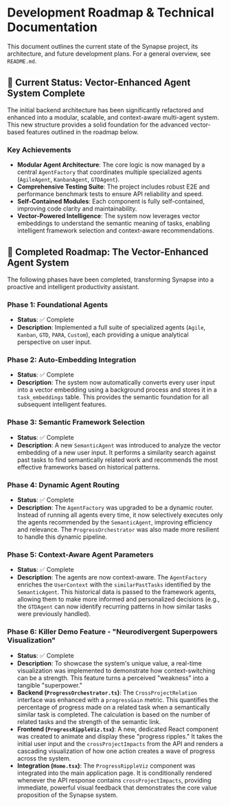 # Development Roadmap & Technical Documentation

This document outlines the current state of the Synapse project, its architecture, and future development plans. For a general overview, see `README.md`.

## 🚧 Current Status: Vector-Enhanced Agent System Complete

The initial backend architecture has been significantly refactored and enhanced into a modular, scalable, and context-aware multi-agent system. This new structure provides a solid foundation for the advanced vector-based features outlined in the roadmap below.

### Key Achievements

- **Modular Agent Architecture**: The core logic is now managed by a central `AgentFactory` that coordinates multiple specialized agents (`AgileAgent`, `KanbanAgent`, `GTDAgent`).
- **Comprehensive Testing Suite**: The project includes robust E2E and performance benchmark tests to ensure API reliability and speed.
- **Self-Contained Modules**: Each component is fully self-contained, improving code clarity and maintainability.
- **Vector-Powered Intelligence**: The system now leverages vector embeddings to understand the semantic meaning of tasks, enabling intelligent framework selection and context-aware recommendations.

## 🚀 Completed Roadmap: The Vector-Enhanced Agent System

The following phases have been completed, transforming Synapse into a proactive and intelligent productivity assistant.

### Phase 1: Foundational Agents
- **Status**: ✅ Complete
- **Description**: Implemented a full suite of specialized agents (`Agile`, `Kanban`, `GTD`, `PARA`, `Custom`), each providing a unique analytical perspective on user input.

### Phase 2: Auto-Embedding Integration
- **Status**: ✅ Complete
- **Description**: The system now automatically converts every user input into a vector embedding using a background process and stores it in a `task_embeddings` table. This provides the semantic foundation for all subsequent intelligent features.

### Phase 3: Semantic Framework Selection
- **Status**: ✅ Complete
- **Description**: A new `SemanticAgent` was introduced to analyze the vector embedding of a new user input. It performs a similarity search against past tasks to find semantically related work and recommends the most effective frameworks based on historical patterns.

### Phase 4: Dynamic Agent Routing
- **Status**: ✅ Complete
- **Description**: The `AgentFactory` was upgraded to be a dynamic router. Instead of running all agents every time, it now selectively executes only the agents recommended by the `SemanticAgent`, improving efficiency and relevance. The `ProgressOrchestrator` was also made more resilient to handle this dynamic pipeline.

### Phase 5: Context-Aware Agent Parameters
- **Status**: ✅ Complete
- **Description**: The agents are now context-aware. The `AgentFactory` enriches the `UserContext` with the `similarPastTasks` identified by the `SemanticAgent`. This historical data is passed to the framework agents, allowing them to make more informed and personalized decisions (e.g., the `GTDAgent` can now identify recurring patterns in how similar tasks were previously handled).

### Phase 6: Killer Demo Feature - "Neurodivergent Superpowers Visualization"
- **Status**: ✅ Complete
- **Description**: To showcase the system's unique value, a real-time visualization was implemented to demonstrate how context-switching can be a strength. This feature turns a perceived "weakness" into a tangible "superpower."
- **Backend (`ProgressOrchestrator.ts`)**: The `CrossProjectRelation` interface was enhanced with a `progressGain` metric. This quantifies the percentage of progress made on a related task when a semantically similar task is completed. The calculation is based on the number of related tasks and the strength of the semantic link.
- **Frontend (`ProgressRippleViz.tsx`)**: A new, dedicated React component was created to animate and display these "progress ripples." It takes the initial user input and the `crossProjectImpacts` from the API and renders a cascading visualization of how one action creates a wave of progress across the system.
- **Integration (`Home.tsx`)**: The `ProgressRippleViz` component was integrated into the main application page. It is conditionally rendered whenever the API response contains `crossProjectImpacts`, providing immediate, powerful visual feedback that demonstrates the core value proposition of the Synapse system.
